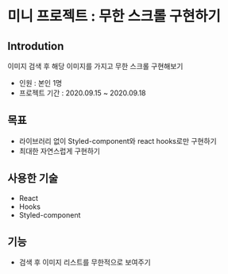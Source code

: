 # 미니 프로젝트 : 무한 스크롤 구현하기

## Introdution
이미지 검색 후 해당 이미지를 가지고 무한 스크롤 구현해보기
- 인원 : 본인 1명
- 프로젝트 기간 : 2020.09.15 ~ 2020.09.18

## 목표
- 라이브러리 없이 Styled-component와 react hooks로만 구현하기
- 최대한 자연스럽게 구현하기


## 사용한 기술
- React
- Hooks
- Styled-component


## 기능
- 검색 후 이미지 리스트를 무한적으로 보여주기
